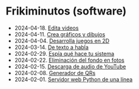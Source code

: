 # Frikiminutos (software)

* 2024-04-18. [Edita videos](moviepy/moviepy.md)
* 2024-04-11. [Crea gráficos y dibujos](turtle/turtle.md)
* 2024-04-04. [Desarrolla juegos en 2D](pygame/pygame.md)
* 2024-03-14. [De texto a habla](texto-habla/README.md)
* 2024-02-29. [Espía qué hace tu sistema](monitoring.md)
* 2024-02-22. [Eliminación del fondo en fotos](background/background.md)
* 2024-02-15. [Descarga de audio de YouTube](pytube/pytube.md)
* 2024-02-08. [Generador de QRs](qr/qr.md)
* 2024-02-01. [Servidor web Python de una línea](python_http.md)
